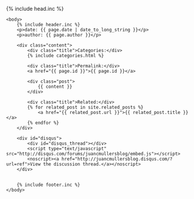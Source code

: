 <!DOCTYPE html>
<html>
	{% include head.inc %}

	<body>
		{% include header.inc %}
		<p>date: {{ page.date | date_to_long_string }}</p>
		<p>author: {{ page.author }}</p>

		<div class="content">
			<div class="title">Categories:</div>
			{% include categories.html %}

			<div class="title">Permalink:</div>
			<a href="{{ page.id }}">{{ page.id }}</a>

			<div class="post">
				{{ content }}
			</div>

			<div class="title">Related:</div>
			{% for related_post in site.related_posts %}
				<a href="{{ related_post.url }}">{{ related_post.title }}</a>
			{% endfor %}
		</div>

		<div id="disqus">
			<div id="disqus_thread"></div>
			<script type="text/javascript" src="http://disqus.com/forums/juancmullersblog/embed.js"></script>
			<noscript><a href="http://juancmullersblog.disqus.com/?url=ref">View the discussion thread.</a></noscript>
		</div>


		{% include footer.inc %}
	</body>
</html>
